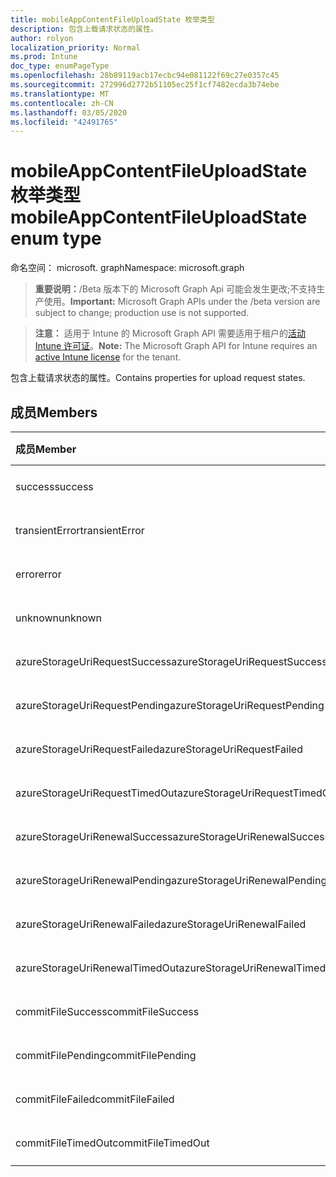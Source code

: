 ```yaml
---
title: mobileAppContentFileUploadState 枚举类型
description: 包含上载请求状态的属性。
author: rolyon
localization_priority: Normal
ms.prod: Intune
doc_type: enumPageType
ms.openlocfilehash: 28b89119acb17ecbc94e081122f69c27e0357c45
ms.sourcegitcommit: 272996d2772b51105ec25f1cf7482ecda3b74ebe
ms.translationtype: MT
ms.contentlocale: zh-CN
ms.lasthandoff: 03/05/2020
ms.locfileid: "42491765"
---
```

# <a name="mobileappcontentfileuploadstate-enum-type"></a><span data-ttu-id="1e44d-103">mobileAppContentFileUploadState 枚举类型</span><span class="sxs-lookup"><span data-stu-id="1e44d-103">mobileAppContentFileUploadState enum type</span></span>

<span data-ttu-id="1e44d-104">命名空间： microsoft. graph</span><span class="sxs-lookup"><span data-stu-id="1e44d-104">Namespace: microsoft.graph</span></span>

> <span data-ttu-id="1e44d-105">**重要说明：**/Beta 版本下的 Microsoft Graph Api 可能会发生更改;不支持生产使用。</span><span class="sxs-lookup"><span data-stu-id="1e44d-105">**Important:** Microsoft Graph APIs under the /beta version are subject to change; production use is not supported.</span></span>

> <span data-ttu-id="1e44d-106">**注意：** 适用于 Intune 的 Microsoft Graph API 需要适用于租户的[活动 Intune 许可证](https://go.microsoft.com/fwlink/?linkid=839381)。</span><span class="sxs-lookup"><span data-stu-id="1e44d-106">**Note:** The Microsoft Graph API for Intune requires an [active Intune license](https://go.microsoft.com/fwlink/?linkid=839381) for the tenant.</span></span>

<span data-ttu-id="1e44d-107">包含上载请求状态的属性。</span><span class="sxs-lookup"><span data-stu-id="1e44d-107">Contains properties for upload request states.</span></span>

## <a name="members"></a><span data-ttu-id="1e44d-108">成员</span><span class="sxs-lookup"><span data-stu-id="1e44d-108">Members</span></span>
|<span data-ttu-id="1e44d-109">成员</span><span class="sxs-lookup"><span data-stu-id="1e44d-109">Member</span></span>|<span data-ttu-id="1e44d-110">值</span><span class="sxs-lookup"><span data-stu-id="1e44d-110">Value</span></span>|<span data-ttu-id="1e44d-111">说明</span><span class="sxs-lookup"><span data-stu-id="1e44d-111">Description</span></span>|
|:---|:---|:---|
|<span data-ttu-id="1e44d-112">success</span><span class="sxs-lookup"><span data-stu-id="1e44d-112">success</span></span>|<span data-ttu-id="1e44d-113">0</span><span class="sxs-lookup"><span data-stu-id="1e44d-113">0</span></span>|<span data-ttu-id="1e44d-114">尚未记录</span><span class="sxs-lookup"><span data-stu-id="1e44d-114">Not yet documented</span></span>|
|<span data-ttu-id="1e44d-115">transientError</span><span class="sxs-lookup"><span data-stu-id="1e44d-115">transientError</span></span>|<span data-ttu-id="1e44d-116">1 </span><span class="sxs-lookup"><span data-stu-id="1e44d-116">1</span></span>|<span data-ttu-id="1e44d-117">尚未记录</span><span class="sxs-lookup"><span data-stu-id="1e44d-117">Not yet documented</span></span>|
|<span data-ttu-id="1e44d-118">error</span><span class="sxs-lookup"><span data-stu-id="1e44d-118">error</span></span>|<span data-ttu-id="1e44d-119">2 </span><span class="sxs-lookup"><span data-stu-id="1e44d-119">2</span></span>|<span data-ttu-id="1e44d-120">尚未记录</span><span class="sxs-lookup"><span data-stu-id="1e44d-120">Not yet documented</span></span>|
|<span data-ttu-id="1e44d-121">unknown</span><span class="sxs-lookup"><span data-stu-id="1e44d-121">unknown</span></span>|<span data-ttu-id="1e44d-122">3 </span><span class="sxs-lookup"><span data-stu-id="1e44d-122">3</span></span>|<span data-ttu-id="1e44d-123">尚未记录</span><span class="sxs-lookup"><span data-stu-id="1e44d-123">Not yet documented</span></span>|
|<span data-ttu-id="1e44d-124">azureStorageUriRequestSuccess</span><span class="sxs-lookup"><span data-stu-id="1e44d-124">azureStorageUriRequestSuccess</span></span>|<span data-ttu-id="1e44d-125">100</span><span class="sxs-lookup"><span data-stu-id="1e44d-125">100</span></span>|<span data-ttu-id="1e44d-126">尚未记录</span><span class="sxs-lookup"><span data-stu-id="1e44d-126">Not yet documented</span></span>|
|<span data-ttu-id="1e44d-127">azureStorageUriRequestPending</span><span class="sxs-lookup"><span data-stu-id="1e44d-127">azureStorageUriRequestPending</span></span>|<span data-ttu-id="1e44d-128">101</span><span class="sxs-lookup"><span data-stu-id="1e44d-128">101</span></span>|<span data-ttu-id="1e44d-129">尚未记录</span><span class="sxs-lookup"><span data-stu-id="1e44d-129">Not yet documented</span></span>|
|<span data-ttu-id="1e44d-130">azureStorageUriRequestFailed</span><span class="sxs-lookup"><span data-stu-id="1e44d-130">azureStorageUriRequestFailed</span></span>|<span data-ttu-id="1e44d-131">102</span><span class="sxs-lookup"><span data-stu-id="1e44d-131">102</span></span>|<span data-ttu-id="1e44d-132">尚未记录</span><span class="sxs-lookup"><span data-stu-id="1e44d-132">Not yet documented</span></span>|
|<span data-ttu-id="1e44d-133">azureStorageUriRequestTimedOut</span><span class="sxs-lookup"><span data-stu-id="1e44d-133">azureStorageUriRequestTimedOut</span></span>|<span data-ttu-id="1e44d-134">103</span><span class="sxs-lookup"><span data-stu-id="1e44d-134">103</span></span>|<span data-ttu-id="1e44d-135">尚未记录</span><span class="sxs-lookup"><span data-stu-id="1e44d-135">Not yet documented</span></span>|
|<span data-ttu-id="1e44d-136">azureStorageUriRenewalSuccess</span><span class="sxs-lookup"><span data-stu-id="1e44d-136">azureStorageUriRenewalSuccess</span></span>|<span data-ttu-id="1e44d-137">200</span><span class="sxs-lookup"><span data-stu-id="1e44d-137">200</span></span>|<span data-ttu-id="1e44d-138">尚未记录</span><span class="sxs-lookup"><span data-stu-id="1e44d-138">Not yet documented</span></span>|
|<span data-ttu-id="1e44d-139">azureStorageUriRenewalPending</span><span class="sxs-lookup"><span data-stu-id="1e44d-139">azureStorageUriRenewalPending</span></span>|<span data-ttu-id="1e44d-140">201</span><span class="sxs-lookup"><span data-stu-id="1e44d-140">201</span></span>|<span data-ttu-id="1e44d-141">尚未记录</span><span class="sxs-lookup"><span data-stu-id="1e44d-141">Not yet documented</span></span>|
|<span data-ttu-id="1e44d-142">azureStorageUriRenewalFailed</span><span class="sxs-lookup"><span data-stu-id="1e44d-142">azureStorageUriRenewalFailed</span></span>|<span data-ttu-id="1e44d-143">202</span><span class="sxs-lookup"><span data-stu-id="1e44d-143">202</span></span>|<span data-ttu-id="1e44d-144">尚未记录</span><span class="sxs-lookup"><span data-stu-id="1e44d-144">Not yet documented</span></span>|
|<span data-ttu-id="1e44d-145">azureStorageUriRenewalTimedOut</span><span class="sxs-lookup"><span data-stu-id="1e44d-145">azureStorageUriRenewalTimedOut</span></span>|<span data-ttu-id="1e44d-146">203</span><span class="sxs-lookup"><span data-stu-id="1e44d-146">203</span></span>|<span data-ttu-id="1e44d-147">尚未记录</span><span class="sxs-lookup"><span data-stu-id="1e44d-147">Not yet documented</span></span>|
|<span data-ttu-id="1e44d-148">commitFileSuccess</span><span class="sxs-lookup"><span data-stu-id="1e44d-148">commitFileSuccess</span></span>|<span data-ttu-id="1e44d-149">300</span><span class="sxs-lookup"><span data-stu-id="1e44d-149">300</span></span>|<span data-ttu-id="1e44d-150">尚未记录</span><span class="sxs-lookup"><span data-stu-id="1e44d-150">Not yet documented</span></span>|
|<span data-ttu-id="1e44d-151">commitFilePending</span><span class="sxs-lookup"><span data-stu-id="1e44d-151">commitFilePending</span></span>|<span data-ttu-id="1e44d-152">301</span><span class="sxs-lookup"><span data-stu-id="1e44d-152">301</span></span>|<span data-ttu-id="1e44d-153">尚未记录</span><span class="sxs-lookup"><span data-stu-id="1e44d-153">Not yet documented</span></span>|
|<span data-ttu-id="1e44d-154">commitFileFailed</span><span class="sxs-lookup"><span data-stu-id="1e44d-154">commitFileFailed</span></span>|<span data-ttu-id="1e44d-155">302</span><span class="sxs-lookup"><span data-stu-id="1e44d-155">302</span></span>|<span data-ttu-id="1e44d-156">尚未记录</span><span class="sxs-lookup"><span data-stu-id="1e44d-156">Not yet documented</span></span>|
|<span data-ttu-id="1e44d-157">commitFileTimedOut</span><span class="sxs-lookup"><span data-stu-id="1e44d-157">commitFileTimedOut</span></span>|<span data-ttu-id="1e44d-158">303</span><span class="sxs-lookup"><span data-stu-id="1e44d-158">303</span></span>|<span data-ttu-id="1e44d-159">尚未记录</span><span class="sxs-lookup"><span data-stu-id="1e44d-159">Not yet documented</span></span>|



